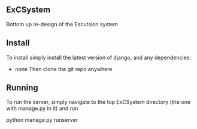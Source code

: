 ExCSystem
---------

Bottom up re-design of the Escutsion system

Install
-------
To install simply install the latest version of django, and any dependencies:
   * none
Then clone the git repo anywhere

Running
-------
To run the server, simply navigate to the top ExCSystem directory (the one with manage.py in it) and run 

  python manage.py runserver
